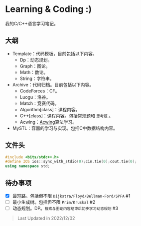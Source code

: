 # Learning & Coding :)

我的C/C++语言学习笔记。

## 大纲

- Template：代码模板，目前包括以下内容。
  - Dp：动态规划。
  - Graph：图论。
  - Math：数论。
  - String：字符串。
- Archive：代码归档。目前包括以下内容。
  - CodeForces：CF。
  - Luogu：洛谷。
  - Match：竞赛代码。
  - Algorithm[class]：课程内容。
  - C++[class]：课程内容。包括常规题和 `思考题` 。
  - Acwing：[Acwing](https://www.acwing.com/)算法学习。
- MySTL：容器的学习与实现。包括C中数据结构内容。

## 文件头

```cpp
#include <bits/stdc++.h>
#define IOS ios::sync_with_stdio(0);cin.tie(0);cout.tie(0);
using namespace std;
```

## 待办事项

- [X] 最短路。包括但不限 `Dijkstra/Floyd/Bellman-Ford/SPFA` #1
- [ ] 最小生成树。包括但不限 `Prim/Kruskal` #2
- [ ] 动态规划。DP。`搜索与图论内容结束后初步学习动态规划` #3

> Last Updated in 2022/12/02
